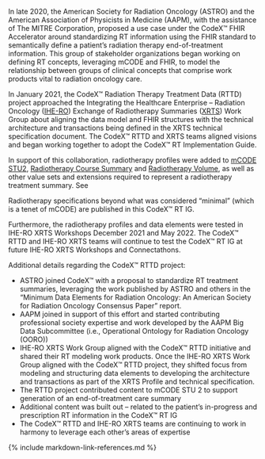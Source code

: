 
In late 2020, the American Society for Radiation Oncology (ASTRO) and the American Association of Physicists in Medicine (AAPM), with the assistance of The MITRE Corporation, proposed a use case under the CodeX™ FHIR Accelerator around standardizing RT information using the FHIR standard to semantically define a patient’s radiation therapy end-of-treatment information. This group of stakeholder organizations began working on defining RT concepts, leveraging mCODE and FHIR, to model the relationship between groups of clinical concepts that comprise work products vital to radiation oncology care.

In January 2021, the CodeX™ Radiation Therapy Treatment Data (RTTD) project approached the Integrating the Healthcare Enterprise – Radiation Oncology ([IHE-RO](https://www.ihe-ro.org/)) Exchange of Radiotherapy Summaries ([XRTS](https://www.ihe-ro.org/doku.php?id=doc%3Aprofiles%3Axrts)) Work Group about aligning the data model and FHIR structures with the technical architecture and transactions being defined in the XRTS technical specification document. The CodeX™ RTTD and XRTS teams aligned visions and began working together to adopt the CodeX™ RT Implementation Guide.

In support of this collaboration, radiotherapy profiles were added to [mCODE STU2](https://hl7.org/fhir/us/mcode/STU2), [Radiotherapy Course Summary](https://hl7.org/fhir/us/mcode/STU2/StructureDefinition-mcode-radiotherapy-course-summary.html) and [Radiotherapy Volume](https://hl7.org/fhir/us/mcode/STU2/StructureDefinition-mcode-radiotherapy-volume.html), as well as other value sets and extensions required to represent a radiotherapy treatment summary.  See

Radiotherapy specifications beyond what was considered “minimal” (which is a tenet of mCODE) are published in this CodeX™ RT IG.

Furthermore, the radiotherapy profiles and data elements were tested in IHE-RO XRTS Workshops December 2021 and May 2022. The CodeX™ RTTD and IHE-RO XRTS teams will continue to test the CodeX™ RT IG at future IHE-RO XRTS Workshops and Connectathons.

Additional details regarding the CodeX™ RTTD project:

- ASTRO joined CodeX™ with a proposal to standardize RT treatment summaries, leveraging the work published by ASTRO and others in the “Minimum Data Elements for Radiation Oncology: An American Society for Radiation Oncology Consensus Paper” report.
- AAPM joined in support of this effort and started contributing professional society expertise and work developed by the AAPM Big Data Subcommittee (i.e., Operational Ontology for Radiation Oncology (OORO))
- IHE-RO XRTS Work Group aligned with the CodeX™ RTTD initiative and shared their RT modeling work products. Once the IHE-RO XRTS Work Group aligned with the CodeX™ RTTD project, they shifted focus from modeling and structuring data elements to developing the architecture and transactions as part of the XRTS Profile and technical specification.
- The RTTD project contributed content to mCODE STU 2 to support generation of an end-of-treatment care summary
- Additional content was built out – related to the patient’s in-progress and prescription RT information in the CodeX™ RT IG
- The CodeX™ RTTD and IHE-RO XRTS teams are continuing to work in harmony to leverage each other’s areas of expertise



{% include markdown-link-references.md %}